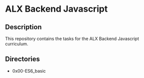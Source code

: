# ALX Backend Javascript

## Description

This repository contains the tasks for the ALX Backend Javascript curriculum.

## Directories

- 0x00-ES6_basic

